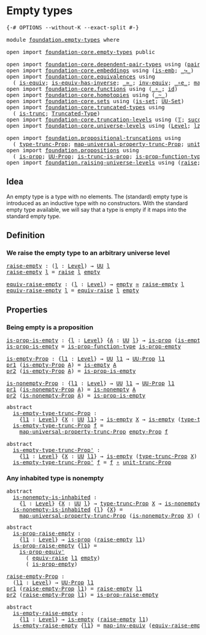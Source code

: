 # Empty types

<pre class="Agda"><a id="24" class="Symbol">{-#</a> <a id="28" class="Keyword">OPTIONS</a> <a id="36" class="Pragma">--without-K</a> <a id="48" class="Pragma">--exact-split</a> <a id="62" class="Symbol">#-}</a>

<a id="67" class="Keyword">module</a> <a id="74" href="foundation.empty-types.html" class="Module">foundation.empty-types</a> <a id="97" class="Keyword">where</a>

<a id="104" class="Keyword">open</a> <a id="109" class="Keyword">import</a> <a id="116" href="foundation-core.empty-types.html" class="Module">foundation-core.empty-types</a> <a id="144" class="Keyword">public</a>

<a id="152" class="Keyword">open</a> <a id="157" class="Keyword">import</a> <a id="164" href="foundation-core.dependent-pair-types.html" class="Module">foundation-core.dependent-pair-types</a> <a id="201" class="Keyword">using</a> <a id="207" class="Symbol">(</a><a id="208" href="foundation-core.dependent-pair-types.html#575" class="InductiveConstructor">pair</a><a id="212" class="Symbol">;</a> <a id="214" href="foundation-core.dependent-pair-types.html#592" class="Field">pr1</a><a id="217" class="Symbol">;</a> <a id="219" href="foundation-core.dependent-pair-types.html#604" class="Field">pr2</a><a id="222" class="Symbol">)</a>
<a id="224" class="Keyword">open</a> <a id="229" class="Keyword">import</a> <a id="236" href="foundation-core.embeddings.html" class="Module">foundation-core.embeddings</a> <a id="263" class="Keyword">using</a> <a id="269" class="Symbol">(</a><a id="270" href="foundation-core.embeddings.html#980" class="Function">is-emb</a><a id="276" class="Symbol">;</a> <a id="278" href="foundation-core.embeddings.html#1062" class="Function Operator">_↪_</a><a id="281" class="Symbol">)</a>
<a id="283" class="Keyword">open</a> <a id="288" class="Keyword">import</a> <a id="295" href="foundation-core.equivalences.html" class="Module">foundation-core.equivalences</a> <a id="324" class="Keyword">using</a>
  <a id="332" class="Symbol">(</a> <a id="334" href="foundation-core.equivalences.html#1542" class="Function">is-equiv</a><a id="342" class="Symbol">;</a> <a id="344" href="foundation-core.equivalences.html#2999" class="Function">is-equiv-has-inverse</a><a id="364" class="Symbol">;</a> <a id="366" href="foundation-core.equivalences.html#1607" class="Function Operator">_≃_</a><a id="369" class="Symbol">;</a> <a id="371" href="foundation-core.equivalences.html#5707" class="Function">inv-equiv</a><a id="380" class="Symbol">;</a> <a id="382" href="foundation-core.equivalences.html#7843" class="Function Operator">_∘e_</a><a id="386" class="Symbol">;</a> <a id="388" href="foundation-core.equivalences.html#5022" class="Function">map-inv-equiv</a><a id="401" class="Symbol">)</a>
<a id="403" class="Keyword">open</a> <a id="408" class="Keyword">import</a> <a id="415" href="foundation-core.functions.html" class="Module">foundation-core.functions</a> <a id="441" class="Keyword">using</a> <a id="447" class="Symbol">(</a><a id="448" href="foundation-core.functions.html#407" class="Function Operator">_∘_</a><a id="451" class="Symbol">;</a> <a id="453" href="foundation-core.functions.html#309" class="Function">id</a><a id="455" class="Symbol">)</a>
<a id="457" class="Keyword">open</a> <a id="462" class="Keyword">import</a> <a id="469" href="foundation-core.homotopies.html" class="Module">foundation-core.homotopies</a> <a id="496" class="Keyword">using</a> <a id="502" class="Symbol">(</a><a id="503" href="foundation-core.homotopies.html#467" class="Function Operator">_~_</a><a id="506" class="Symbol">)</a>
<a id="508" class="Keyword">open</a> <a id="513" class="Keyword">import</a> <a id="520" href="foundation-core.sets.html" class="Module">foundation-core.sets</a> <a id="541" class="Keyword">using</a> <a id="547" class="Symbol">(</a><a id="548" href="foundation-core.sets.html#1099" class="Function">is-set</a><a id="554" class="Symbol">;</a> <a id="556" href="foundation-core.sets.html#1177" class="Function">UU-Set</a><a id="562" class="Symbol">)</a>
<a id="564" class="Keyword">open</a> <a id="569" class="Keyword">import</a> <a id="576" href="foundation-core.truncated-types.html" class="Module">foundation-core.truncated-types</a> <a id="608" class="Keyword">using</a>
  <a id="616" class="Symbol">(</a> <a id="618" href="foundation-core.truncated-types.html#1466" class="Function">is-trunc</a><a id="626" class="Symbol">;</a> <a id="628" href="foundation-core.truncated-types.html#1651" class="Function">Truncated-Type</a><a id="642" class="Symbol">)</a>
<a id="644" class="Keyword">open</a> <a id="649" class="Keyword">import</a> <a id="656" href="foundation-core.truncation-levels.html" class="Module">foundation-core.truncation-levels</a> <a id="690" class="Keyword">using</a> <a id="696" class="Symbol">(</a><a id="697" href="foundation-core.truncation-levels.html#382" class="Datatype">𝕋</a><a id="698" class="Symbol">;</a> <a id="700" href="foundation-core.truncation-levels.html#419" class="InductiveConstructor">succ-𝕋</a><a id="706" class="Symbol">)</a>
<a id="708" class="Keyword">open</a> <a id="713" class="Keyword">import</a> <a id="720" href="foundation-core.universe-levels.html" class="Module">foundation-core.universe-levels</a> <a id="752" class="Keyword">using</a> <a id="758" class="Symbol">(</a><a id="759" href="Agda.Primitive.html#597" class="Postulate">Level</a><a id="764" class="Symbol">;</a> <a id="766" href="Agda.Primitive.html#764" class="Primitive">lzero</a><a id="771" class="Symbol">;</a> <a id="773" href="foundation-core.universe-levels.html#222" class="Primitive">UU</a><a id="775" class="Symbol">)</a>

<a id="778" class="Keyword">open</a> <a id="783" class="Keyword">import</a> <a id="790" href="foundation.propositional-truncations.html" class="Module">foundation.propositional-truncations</a> <a id="827" class="Keyword">using</a>
  <a id="835" class="Symbol">(</a> <a id="837" href="foundation.propositional-truncations.html#1701" class="Postulate">type-trunc-Prop</a><a id="852" class="Symbol">;</a> <a id="854" href="foundation.propositional-truncations.html#4789" class="Function">map-universal-property-trunc-Prop</a><a id="887" class="Symbol">;</a> <a id="889" href="foundation.propositional-truncations.html#1756" class="Postulate">unit-trunc-Prop</a><a id="904" class="Symbol">)</a>
<a id="906" class="Keyword">open</a> <a id="911" class="Keyword">import</a> <a id="918" href="foundation.propositions.html" class="Module">foundation.propositions</a> <a id="942" class="Keyword">using</a>
  <a id="950" class="Symbol">(</a> <a id="952" href="foundation-core.propositions.html#1246" class="Function">is-prop</a><a id="959" class="Symbol">;</a> <a id="961" href="foundation-core.propositions.html#1322" class="Function">UU-Prop</a><a id="968" class="Symbol">;</a> <a id="970" href="foundation.propositions.html#940" class="Function">is-trunc-is-prop</a><a id="986" class="Symbol">;</a> <a id="988" href="foundation.propositions.html#3080" class="Function">is-prop-function-type</a><a id="1009" class="Symbol">;</a> <a id="1011" href="foundation-core.propositions.html#4815" class="Function">is-prop-equiv&#39;</a><a id="1025" class="Symbol">)</a>
<a id="1027" class="Keyword">open</a> <a id="1032" class="Keyword">import</a> <a id="1039" href="foundation.raising-universe-levels.html" class="Module">foundation.raising-universe-levels</a> <a id="1074" class="Keyword">using</a> <a id="1080" class="Symbol">(</a><a id="1081" href="foundation.raising-universe-levels.html#765" class="Datatype">raise</a><a id="1086" class="Symbol">;</a> <a id="1088" href="foundation.raising-universe-levels.html#1342" class="Function">equiv-raise</a><a id="1099" class="Symbol">)</a>
</pre>
## Idea

An empty type is a type with no elements. The (standard) empty type is introduced as an inductive type with no constructors. With the standard empty type available, we will say that a type is empty if it maps into the standard empty type.

## Definition

### We raise the empty type to an arbitrary universe level

<pre class="Agda"><a id="raise-empty"></a><a id="1438" href="foundation.empty-types.html#1438" class="Function">raise-empty</a> <a id="1450" class="Symbol">:</a> <a id="1452" class="Symbol">(</a><a id="1453" href="foundation.empty-types.html#1453" class="Bound">l</a> <a id="1455" class="Symbol">:</a> <a id="1457" href="Agda.Primitive.html#597" class="Postulate">Level</a><a id="1462" class="Symbol">)</a> <a id="1464" class="Symbol">→</a> <a id="1466" href="foundation-core.universe-levels.html#222" class="Primitive">UU</a> <a id="1469" href="foundation.empty-types.html#1453" class="Bound">l</a>
<a id="1471" href="foundation.empty-types.html#1438" class="Function">raise-empty</a> <a id="1483" href="foundation.empty-types.html#1483" class="Bound">l</a> <a id="1485" class="Symbol">=</a> <a id="1487" href="foundation.raising-universe-levels.html#765" class="Datatype">raise</a> <a id="1493" href="foundation.empty-types.html#1483" class="Bound">l</a> <a id="1495" href="foundation-core.empty-types.html#1044" class="Datatype">empty</a>

<a id="equiv-raise-empty"></a><a id="1502" href="foundation.empty-types.html#1502" class="Function">equiv-raise-empty</a> <a id="1520" class="Symbol">:</a> <a id="1522" class="Symbol">(</a><a id="1523" href="foundation.empty-types.html#1523" class="Bound">l</a> <a id="1525" class="Symbol">:</a> <a id="1527" href="Agda.Primitive.html#597" class="Postulate">Level</a><a id="1532" class="Symbol">)</a> <a id="1534" class="Symbol">→</a> <a id="1536" href="foundation-core.empty-types.html#1044" class="Datatype">empty</a> <a id="1542" href="foundation-core.equivalences.html#1607" class="Function Operator">≃</a> <a id="1544" href="foundation.empty-types.html#1438" class="Function">raise-empty</a> <a id="1556" href="foundation.empty-types.html#1523" class="Bound">l</a>
<a id="1558" href="foundation.empty-types.html#1502" class="Function">equiv-raise-empty</a> <a id="1576" href="foundation.empty-types.html#1576" class="Bound">l</a> <a id="1578" class="Symbol">=</a> <a id="1580" href="foundation.raising-universe-levels.html#1342" class="Function">equiv-raise</a> <a id="1592" href="foundation.empty-types.html#1576" class="Bound">l</a> <a id="1594" href="foundation-core.empty-types.html#1044" class="Datatype">empty</a>
</pre>
## Properties


### Being empty is a proposition

<pre class="Agda"><a id="is-prop-is-empty"></a><a id="1663" href="foundation.empty-types.html#1663" class="Function">is-prop-is-empty</a> <a id="1680" class="Symbol">:</a> <a id="1682" class="Symbol">{</a><a id="1683" href="foundation.empty-types.html#1683" class="Bound">l</a> <a id="1685" class="Symbol">:</a> <a id="1687" href="Agda.Primitive.html#597" class="Postulate">Level</a><a id="1692" class="Symbol">}</a> <a id="1694" class="Symbol">{</a><a id="1695" href="foundation.empty-types.html#1695" class="Bound">A</a> <a id="1697" class="Symbol">:</a> <a id="1699" href="foundation-core.universe-levels.html#222" class="Primitive">UU</a> <a id="1702" href="foundation.empty-types.html#1683" class="Bound">l</a><a id="1703" class="Symbol">}</a> <a id="1705" class="Symbol">→</a> <a id="1707" href="foundation-core.propositions.html#1246" class="Function">is-prop</a> <a id="1715" class="Symbol">(</a><a id="1716" href="foundation-core.empty-types.html#1215" class="Function">is-empty</a> <a id="1725" href="foundation.empty-types.html#1695" class="Bound">A</a><a id="1726" class="Symbol">)</a>
<a id="1728" href="foundation.empty-types.html#1663" class="Function">is-prop-is-empty</a> <a id="1745" class="Symbol">=</a> <a id="1747" href="foundation.propositions.html#3080" class="Function">is-prop-function-type</a> <a id="1769" href="foundation-core.empty-types.html#2364" class="Function">is-prop-empty</a>

<a id="is-empty-Prop"></a><a id="1784" href="foundation.empty-types.html#1784" class="Function">is-empty-Prop</a> <a id="1798" class="Symbol">:</a> <a id="1800" class="Symbol">{</a><a id="1801" href="foundation.empty-types.html#1801" class="Bound">l1</a> <a id="1804" class="Symbol">:</a> <a id="1806" href="Agda.Primitive.html#597" class="Postulate">Level</a><a id="1811" class="Symbol">}</a> <a id="1813" class="Symbol">→</a> <a id="1815" href="foundation-core.universe-levels.html#222" class="Primitive">UU</a> <a id="1818" href="foundation.empty-types.html#1801" class="Bound">l1</a> <a id="1821" class="Symbol">→</a> <a id="1823" href="foundation-core.propositions.html#1322" class="Function">UU-Prop</a> <a id="1831" href="foundation.empty-types.html#1801" class="Bound">l1</a>
<a id="1834" href="foundation-core.dependent-pair-types.html#592" class="Field">pr1</a> <a id="1838" class="Symbol">(</a><a id="1839" href="foundation.empty-types.html#1784" class="Function">is-empty-Prop</a> <a id="1853" href="foundation.empty-types.html#1853" class="Bound">A</a><a id="1854" class="Symbol">)</a> <a id="1856" class="Symbol">=</a> <a id="1858" href="foundation-core.empty-types.html#1215" class="Function">is-empty</a> <a id="1867" href="foundation.empty-types.html#1853" class="Bound">A</a>
<a id="1869" href="foundation-core.dependent-pair-types.html#604" class="Field">pr2</a> <a id="1873" class="Symbol">(</a><a id="1874" href="foundation.empty-types.html#1784" class="Function">is-empty-Prop</a> <a id="1888" href="foundation.empty-types.html#1888" class="Bound">A</a><a id="1889" class="Symbol">)</a> <a id="1891" class="Symbol">=</a> <a id="1893" href="foundation.empty-types.html#1663" class="Function">is-prop-is-empty</a>

<a id="is-nonempty-Prop"></a><a id="1911" href="foundation.empty-types.html#1911" class="Function">is-nonempty-Prop</a> <a id="1928" class="Symbol">:</a> <a id="1930" class="Symbol">{</a><a id="1931" href="foundation.empty-types.html#1931" class="Bound">l1</a> <a id="1934" class="Symbol">:</a> <a id="1936" href="Agda.Primitive.html#597" class="Postulate">Level</a><a id="1941" class="Symbol">}</a> <a id="1943" class="Symbol">→</a> <a id="1945" href="foundation-core.universe-levels.html#222" class="Primitive">UU</a> <a id="1948" href="foundation.empty-types.html#1931" class="Bound">l1</a> <a id="1951" class="Symbol">→</a> <a id="1953" href="foundation-core.propositions.html#1322" class="Function">UU-Prop</a> <a id="1961" href="foundation.empty-types.html#1931" class="Bound">l1</a>
<a id="1964" href="foundation-core.dependent-pair-types.html#592" class="Field">pr1</a> <a id="1968" class="Symbol">(</a><a id="1969" href="foundation.empty-types.html#1911" class="Function">is-nonempty-Prop</a> <a id="1986" href="foundation.empty-types.html#1986" class="Bound">A</a><a id="1987" class="Symbol">)</a> <a id="1989" class="Symbol">=</a> <a id="1991" href="foundation-core.empty-types.html#1276" class="Function">is-nonempty</a> <a id="2003" href="foundation.empty-types.html#1986" class="Bound">A</a>
<a id="2005" href="foundation-core.dependent-pair-types.html#604" class="Field">pr2</a> <a id="2009" class="Symbol">(</a><a id="2010" href="foundation.empty-types.html#1911" class="Function">is-nonempty-Prop</a> <a id="2027" href="foundation.empty-types.html#2027" class="Bound">A</a><a id="2028" class="Symbol">)</a> <a id="2030" class="Symbol">=</a> <a id="2032" href="foundation.empty-types.html#1663" class="Function">is-prop-is-empty</a>
</pre>
<pre class="Agda"><a id="2062" class="Keyword">abstract</a>
  <a id="is-empty-type-trunc-Prop"></a><a id="2073" href="foundation.empty-types.html#2073" class="Function">is-empty-type-trunc-Prop</a> <a id="2098" class="Symbol">:</a>
    <a id="2104" class="Symbol">{</a><a id="2105" href="foundation.empty-types.html#2105" class="Bound">l1</a> <a id="2108" class="Symbol">:</a> <a id="2110" href="Agda.Primitive.html#597" class="Postulate">Level</a><a id="2115" class="Symbol">}</a> <a id="2117" class="Symbol">{</a><a id="2118" href="foundation.empty-types.html#2118" class="Bound">X</a> <a id="2120" class="Symbol">:</a> <a id="2122" href="foundation-core.universe-levels.html#222" class="Primitive">UU</a> <a id="2125" href="foundation.empty-types.html#2105" class="Bound">l1</a><a id="2127" class="Symbol">}</a> <a id="2129" class="Symbol">→</a> <a id="2131" href="foundation-core.empty-types.html#1215" class="Function">is-empty</a> <a id="2140" href="foundation.empty-types.html#2118" class="Bound">X</a> <a id="2142" class="Symbol">→</a> <a id="2144" href="foundation-core.empty-types.html#1215" class="Function">is-empty</a> <a id="2153" class="Symbol">(</a><a id="2154" href="foundation.propositional-truncations.html#1701" class="Postulate">type-trunc-Prop</a> <a id="2170" href="foundation.empty-types.html#2118" class="Bound">X</a><a id="2171" class="Symbol">)</a>
  <a id="2175" href="foundation.empty-types.html#2073" class="Function">is-empty-type-trunc-Prop</a> <a id="2200" href="foundation.empty-types.html#2200" class="Bound">f</a> <a id="2202" class="Symbol">=</a>
    <a id="2208" href="foundation.propositional-truncations.html#4789" class="Function">map-universal-property-trunc-Prop</a> <a id="2242" href="foundation-core.empty-types.html#2414" class="Function">empty-Prop</a> <a id="2253" href="foundation.empty-types.html#2200" class="Bound">f</a>

<a id="2256" class="Keyword">abstract</a>
  <a id="is-empty-type-trunc-Prop&#39;"></a><a id="2267" href="foundation.empty-types.html#2267" class="Function">is-empty-type-trunc-Prop&#39;</a> <a id="2293" class="Symbol">:</a>
    <a id="2299" class="Symbol">{</a><a id="2300" href="foundation.empty-types.html#2300" class="Bound">l1</a> <a id="2303" class="Symbol">:</a> <a id="2305" href="Agda.Primitive.html#597" class="Postulate">Level</a><a id="2310" class="Symbol">}</a> <a id="2312" class="Symbol">{</a><a id="2313" href="foundation.empty-types.html#2313" class="Bound">X</a> <a id="2315" class="Symbol">:</a> <a id="2317" href="foundation-core.universe-levels.html#222" class="Primitive">UU</a> <a id="2320" href="foundation.empty-types.html#2300" class="Bound">l1</a><a id="2322" class="Symbol">}</a> <a id="2324" class="Symbol">→</a> <a id="2326" href="foundation-core.empty-types.html#1215" class="Function">is-empty</a> <a id="2335" class="Symbol">(</a><a id="2336" href="foundation.propositional-truncations.html#1701" class="Postulate">type-trunc-Prop</a> <a id="2352" href="foundation.empty-types.html#2313" class="Bound">X</a><a id="2353" class="Symbol">)</a> <a id="2355" class="Symbol">→</a> <a id="2357" href="foundation-core.empty-types.html#1215" class="Function">is-empty</a> <a id="2366" href="foundation.empty-types.html#2313" class="Bound">X</a>
  <a id="2370" href="foundation.empty-types.html#2267" class="Function">is-empty-type-trunc-Prop&#39;</a> <a id="2396" href="foundation.empty-types.html#2396" class="Bound">f</a> <a id="2398" class="Symbol">=</a> <a id="2400" href="foundation.empty-types.html#2396" class="Bound">f</a> <a id="2402" href="foundation-core.functions.html#407" class="Function Operator">∘</a> <a id="2404" href="foundation.propositional-truncations.html#1756" class="Postulate">unit-trunc-Prop</a>
</pre>
### Any inhabited type is nonempty

<pre class="Agda"><a id="2469" class="Keyword">abstract</a>
  <a id="is-nonempty-is-inhabited"></a><a id="2480" href="foundation.empty-types.html#2480" class="Function">is-nonempty-is-inhabited</a> <a id="2505" class="Symbol">:</a>
    <a id="2511" class="Symbol">{</a><a id="2512" href="foundation.empty-types.html#2512" class="Bound">l</a> <a id="2514" class="Symbol">:</a> <a id="2516" href="Agda.Primitive.html#597" class="Postulate">Level</a><a id="2521" class="Symbol">}</a> <a id="2523" class="Symbol">{</a><a id="2524" href="foundation.empty-types.html#2524" class="Bound">X</a> <a id="2526" class="Symbol">:</a> <a id="2528" href="foundation-core.universe-levels.html#222" class="Primitive">UU</a> <a id="2531" href="foundation.empty-types.html#2512" class="Bound">l</a><a id="2532" class="Symbol">}</a> <a id="2534" class="Symbol">→</a> <a id="2536" href="foundation.propositional-truncations.html#1701" class="Postulate">type-trunc-Prop</a> <a id="2552" href="foundation.empty-types.html#2524" class="Bound">X</a> <a id="2554" class="Symbol">→</a> <a id="2556" href="foundation-core.empty-types.html#1276" class="Function">is-nonempty</a> <a id="2568" href="foundation.empty-types.html#2524" class="Bound">X</a>
  <a id="2572" href="foundation.empty-types.html#2480" class="Function">is-nonempty-is-inhabited</a> <a id="2597" class="Symbol">{</a><a id="2598" href="foundation.empty-types.html#2598" class="Bound">l</a><a id="2599" class="Symbol">}</a> <a id="2601" class="Symbol">{</a><a id="2602" href="foundation.empty-types.html#2602" class="Bound">X</a><a id="2603" class="Symbol">}</a> <a id="2605" class="Symbol">=</a>
    <a id="2611" href="foundation.propositional-truncations.html#4789" class="Function">map-universal-property-trunc-Prop</a> <a id="2645" class="Symbol">(</a><a id="2646" href="foundation.empty-types.html#1911" class="Function">is-nonempty-Prop</a> <a id="2663" href="foundation.empty-types.html#2602" class="Bound">X</a><a id="2664" class="Symbol">)</a> <a id="2666" class="Symbol">(λ</a> <a id="2669" href="foundation.empty-types.html#2669" class="Bound">x</a> <a id="2671" href="foundation.empty-types.html#2671" class="Bound">f</a> <a id="2673" class="Symbol">→</a> <a id="2675" href="foundation.empty-types.html#2671" class="Bound">f</a> <a id="2677" href="foundation.empty-types.html#2669" class="Bound">x</a><a id="2678" class="Symbol">)</a>
</pre>
<pre class="Agda"><a id="2693" class="Keyword">abstract</a>
  <a id="is-prop-raise-empty"></a><a id="2704" href="foundation.empty-types.html#2704" class="Function">is-prop-raise-empty</a> <a id="2724" class="Symbol">:</a>
    <a id="2730" class="Symbol">{</a><a id="2731" href="foundation.empty-types.html#2731" class="Bound">l1</a> <a id="2734" class="Symbol">:</a> <a id="2736" href="Agda.Primitive.html#597" class="Postulate">Level</a><a id="2741" class="Symbol">}</a> <a id="2743" class="Symbol">→</a> <a id="2745" href="foundation-core.propositions.html#1246" class="Function">is-prop</a> <a id="2753" class="Symbol">(</a><a id="2754" href="foundation.empty-types.html#1438" class="Function">raise-empty</a> <a id="2766" href="foundation.empty-types.html#2731" class="Bound">l1</a><a id="2768" class="Symbol">)</a>
  <a id="2772" href="foundation.empty-types.html#2704" class="Function">is-prop-raise-empty</a> <a id="2792" class="Symbol">{</a><a id="2793" href="foundation.empty-types.html#2793" class="Bound">l1</a><a id="2795" class="Symbol">}</a> <a id="2797" class="Symbol">=</a>
    <a id="2803" href="foundation-core.propositions.html#4815" class="Function">is-prop-equiv&#39;</a>
      <a id="2824" class="Symbol">(</a> <a id="2826" href="foundation.raising-universe-levels.html#1342" class="Function">equiv-raise</a> <a id="2838" href="foundation.empty-types.html#2793" class="Bound">l1</a> <a id="2841" href="foundation-core.empty-types.html#1044" class="Datatype">empty</a><a id="2846" class="Symbol">)</a>
      <a id="2854" class="Symbol">(</a> <a id="2856" href="foundation-core.empty-types.html#2364" class="Function">is-prop-empty</a><a id="2869" class="Symbol">)</a>

<a id="raise-empty-Prop"></a><a id="2872" href="foundation.empty-types.html#2872" class="Function">raise-empty-Prop</a> <a id="2889" class="Symbol">:</a>
  <a id="2893" class="Symbol">(</a><a id="2894" href="foundation.empty-types.html#2894" class="Bound">l1</a> <a id="2897" class="Symbol">:</a> <a id="2899" href="Agda.Primitive.html#597" class="Postulate">Level</a><a id="2904" class="Symbol">)</a> <a id="2906" class="Symbol">→</a> <a id="2908" href="foundation-core.propositions.html#1322" class="Function">UU-Prop</a> <a id="2916" href="foundation.empty-types.html#2894" class="Bound">l1</a>
<a id="2919" href="foundation-core.dependent-pair-types.html#592" class="Field">pr1</a> <a id="2923" class="Symbol">(</a><a id="2924" href="foundation.empty-types.html#2872" class="Function">raise-empty-Prop</a> <a id="2941" href="foundation.empty-types.html#2941" class="Bound">l1</a><a id="2943" class="Symbol">)</a> <a id="2945" class="Symbol">=</a> <a id="2947" href="foundation.empty-types.html#1438" class="Function">raise-empty</a> <a id="2959" href="foundation.empty-types.html#2941" class="Bound">l1</a>
<a id="2962" href="foundation-core.dependent-pair-types.html#604" class="Field">pr2</a> <a id="2966" class="Symbol">(</a><a id="2967" href="foundation.empty-types.html#2872" class="Function">raise-empty-Prop</a> <a id="2984" href="foundation.empty-types.html#2984" class="Bound">l1</a><a id="2986" class="Symbol">)</a> <a id="2988" class="Symbol">=</a> <a id="2990" href="foundation.empty-types.html#2704" class="Function">is-prop-raise-empty</a>

<a id="3011" class="Keyword">abstract</a>
  <a id="is-empty-raise-empty"></a><a id="3022" href="foundation.empty-types.html#3022" class="Function">is-empty-raise-empty</a> <a id="3043" class="Symbol">:</a>
    <a id="3049" class="Symbol">{</a><a id="3050" href="foundation.empty-types.html#3050" class="Bound">l1</a> <a id="3053" class="Symbol">:</a> <a id="3055" href="Agda.Primitive.html#597" class="Postulate">Level</a><a id="3060" class="Symbol">}</a> <a id="3062" class="Symbol">→</a> <a id="3064" href="foundation-core.empty-types.html#1215" class="Function">is-empty</a> <a id="3073" class="Symbol">(</a><a id="3074" href="foundation.empty-types.html#1438" class="Function">raise-empty</a> <a id="3086" href="foundation.empty-types.html#3050" class="Bound">l1</a><a id="3088" class="Symbol">)</a>
  <a id="3092" href="foundation.empty-types.html#3022" class="Function">is-empty-raise-empty</a> <a id="3113" class="Symbol">{</a><a id="3114" href="foundation.empty-types.html#3114" class="Bound">l1</a><a id="3116" class="Symbol">}</a> <a id="3118" class="Symbol">=</a> <a id="3120" href="foundation-core.equivalences.html#5022" class="Function">map-inv-equiv</a> <a id="3134" class="Symbol">(</a><a id="3135" href="foundation.empty-types.html#1502" class="Function">equiv-raise-empty</a> <a id="3153" href="foundation.empty-types.html#3114" class="Bound">l1</a><a id="3155" class="Symbol">)</a>
</pre>